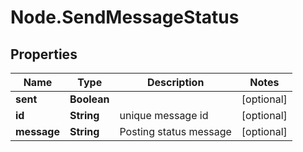 # Node.SendMessageStatus

## Properties

Name | Type | Description | Notes
------------ | ------------- | ------------- | -------------
**sent** | **Boolean** |  | [optional] 
**id** | **String** | unique message id | [optional] 
**message** | **String** | Posting status message | [optional] 


